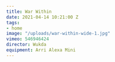 ```yaml
---
title: War Within
date: 2021-04-14 10:21:00 Z
tags:
- home
image: "/uploads/war-within-wide-1.jpg"
vimeo: 546946424
director: Wukda
equipment: Arri Alexa Mini
---
```


